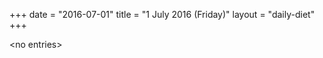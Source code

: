 +++
date = "2016-07-01"
title = "1 July 2016 (Friday)"
layout = "daily-diet"
+++

<p>&lt;no entries&gt;</p>